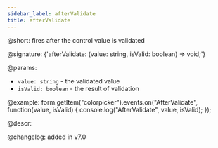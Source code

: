 ```yaml
---
sidebar_label: afterValidate
title: afterValidate
---          
```


@short: fires after the control value is validated

@signature: {'afterValidate: (value: string, isValid: boolean) => void;'} 

@params:
- `value: string` - the validated value
- `isValid: boolean` - the result of validation

@example:
form.getItem("colorpicker").events.on("AfterValidate", function(value, isValid) {
    console.log("AfterValidate", value, isValid);
});

@descr:

@changelog: added in v7.0

[comment]: # (@relatedapi: form/api/colorpicker/colorpicker_validate_method.md)
